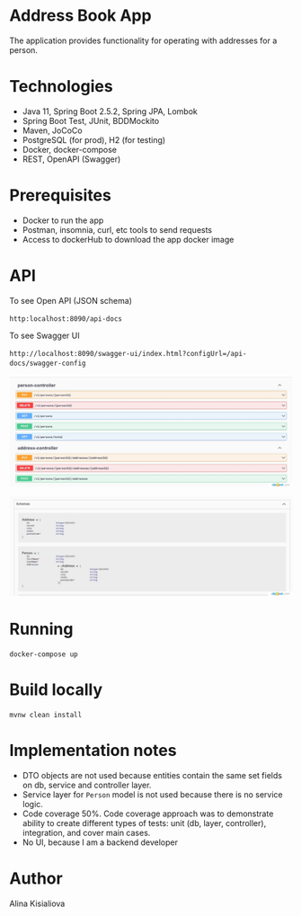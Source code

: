 # Address Book App
The application provides functionality for operating with addresses for a person.

# Technologies
* Java 11, Spring Boot 2.5.2, Spring JPA, Lombok
* Spring Boot Test, JUnit, BDDMockito
* Maven, JoCoCo
* PostgreSQL (for prod), H2 (for testing)
* Docker, docker-compose
* REST, OpenAPI (Swagger)

# Prerequisites
* Docker to run the app
* Postman, insomnia, curl, etc tools to send requests
* Access to dockerHub to download the app docker image

# API
To see Open API (JSON schema) 

 `http:localhost:8090/api-docs`

To see Swagger UI

`http://localhost:8090/swagger-ui/index.html?configUrl=/api-docs/swagger-config`

![Alt text](./api.jpg/?raw=true "Address Book API")

![Alt text](./models.jpg/?raw=true "Address Book Models")

# Running
```
docker-compose up
```

# Build locally
```
mvnw clean install
```

# Implementation notes
* DTO objects are not used because entities contain the same set fields on db, service and controller layer.
* Service layer for `Person` model is not used because there is no service logic.
* Code coverage 50%. Code coverage approach was to demonstrate ability to create different types of tests: unit (db, layer, controller), integration, and cover main cases.
* No UI, because I am a backend developer

# Author
Alina Kisialiova